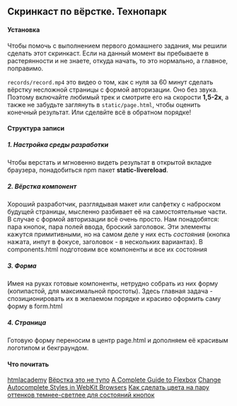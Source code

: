 ## Скринкаст по вёрстке. Технопарк

#### Установка
Чтобы помочь с выполнением первого домашнего задания, мы решили сделать этот скринкаст. Если на данный момент вы пребываете в растерянности и не знаете, откуда начать, то это нормально, а главное, поправимо.

`records/record.mp4` это видео о том, как с нуля за 60 минут сделать вёрстку несложной страницы с формой авторизации. Оно без звука. Поэтому включайте любимый трек и смотрите его на скорости **1,5-2x**, а также не забудьте заглянуть в `static/page.html`, чтобы оценить конечный результат. Или сделвйте всё в обратном порядке!


#### Структура записи
##### 1. Настройка среды разработки
Чтобы верстать и мгновенно видеть результат в открытой вкладке браузера, понадобиться npm пакет **static-livereload**. 

##### 2. Вёрстка компонент
Хороший разработчик, разглядывая макет или салфетку с наброском будущей страницы, мысленно разбивает её на самостоятельные части. В случае с формой авторизации всё очень просто. Нам понадобятся: пара кнопок, пара полей ввода, броский заголовок.
Эти элементы кажутся примитивными, но на самом деле у них есть *состояния* (кнопка нажата, инпут в фокусе, заголовок - в нескольких вариантах).
В components.html подготовим все компоненты и все их состояния

##### 3. Форма
Имея на руках готовые компоненты, нетрудно собрать из них форму (копипастой, для максимальной простоты). Здесь главная задача - спозиционировать их в желаемом порядке и красиво оформить саму форму в form.html

##### 4. Страница
Готовую форму переносим в центр page.html и дополняем её красивым логотипом и бекграундом.


#### Что почитать
[htmlacademy](https://htmlacademy.ru)
[Вёрстка это не тупо](http://webmasters.teamdev.com/)
[A Complete Guide to Flexbox](https://css-tricks.com/snippets/css/a-guide-to-flexbox/)
[Change Autocomplete Styles in WebKit Browsers](https://css-tricks.com/snippets/css/change-autocomplete-styles-webkit-browsers/)
[Как сделать цвета на пару оттенков темнее-светлее для состояний кнопок](http://pinetools.com/darken-color)
